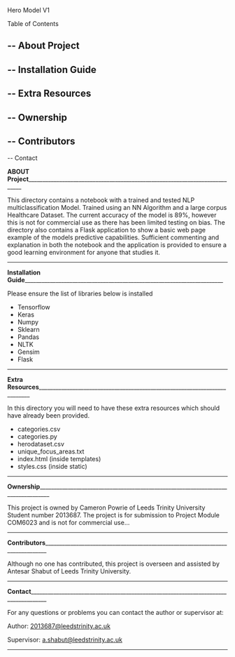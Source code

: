 Hero Model V1

Table of Contents

-- About Project
-
-- Installation Guide
-
-- Extra Resources
-
-- Ownership
-
-- Contributors
-
-- Contact



____ABOUT Project________________________________________________________________________________

This directory contains a notebook with a trained and tested NLP multiclassification Model.
Trained using an NN Algorithm and a large corpus Healthcare Dataset. The current accuracy 
of the model is 89%, however this is not for commercial use as there has been limited
testing on bias. The directory also contains a Flask application to show a basic web page 
example of the models predictive capabilities. Sufficient commenting and explanation in both 
the notebook and the application is provided to ensure a good learning environment for anyone 
that studies it. 

_________________________________________________________________________________________________


____Installation Guide___________________________________________________________________________

Please ensure the list of libraries below is installed

- Tensorflow                                    
- Keras
- Numpy 
- Sklearn
- Pandas
- NLTK
- Gensim
- Flask

__________________________________________________________________________________________________


____Extra Resources_______________________________________________________________________________

In this directory you will need to have these extra resources which should have already been
provided.

- categories.csv
- categories.py
- herodataset.csv
- unique_focus_areas.txt
- index.html (inside templates)
- styles.css (inside static)

___________________________________________________________________________________________________


____Ownership______________________________________________________________________________________

This project is owned by Cameron Powrie of Leeds Trinity University Student number 2013687.
The project is for submission to Project Module COM6023 and is not for commercial use...

___________________________________________________________________________________________________


____Contributors___________________________________________________________________________________

Although no one has contributed, this project is overseen and assisted by Antesar Shabut of Leeds
Trinity University.

___________________________________________________________________________________________________


____Contact________________________________________________________________________________________

For any questions or problems you can contact the author or supervisor at:

Author: 2013687@leedstrinity.ac.uk

Supervisor: a.shabut@leedstrinity.ac.uk

___________________________________________________________________________________________________